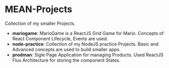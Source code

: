 # MEAN-Projects

Collection of my smaller Projects.

- **mariogame**: MarioGame is a ReactJS Grid Game for Mario. Concepts of React Component Lifecycle, Events are used.
- **node-practice**: Collection of my NodeJS practice Projects. Basic and Advanced concepts are used to build smaller apps.
- **prodman**: Sigle Page Application for managing Products. Used ReactJS Flux Architecture for storing the component States.
